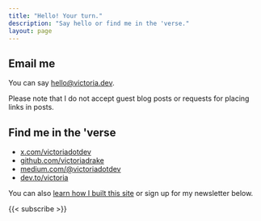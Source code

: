 ```yaml
---
title: "Hello! Your turn."
description: "Say hello or find me in the 'verse."
layout: page
---
```


## Email me

You can say [hello@victoria.dev](mailto:hello@victoria.dev).

Please note that I do not accept guest blog posts or requests for placing links in posts.

## Find me in the 'verse

- [x.com/victoriadotdev](https://x.com/victoriadotdev)
- [github.com/victoriadrake](https://github.com/victoriadrake)
- [medium.com/@victoriadotdev](https://medium.com/@victoriadotdev)
- [dev.to/victoria](https://dev.to/victoria)

You can also [learn how I built this site](/site) or sign up for my newsletter below.

{{< subscribe >}}
